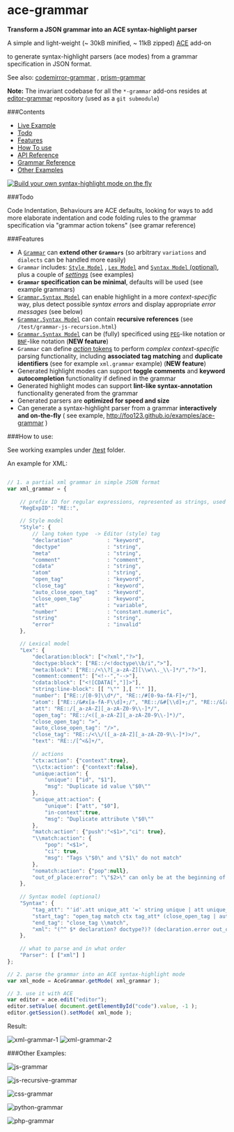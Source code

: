ace-grammar
===========

__Transform a JSON grammar into an ACE syntax-highlight parser__



A simple and light-weight (~ 30kB minified, ~ 11kB zipped) [ACE](https://github.com/ajaxorg/ace) add-on

to generate syntax-highlight parsers (ace modes) from a grammar specification in JSON format.


See also:  [codemirror-grammar](https://github.com/foo123/codemirror-grammar) , [prism-grammar](https://github.com/foo123/prism-grammar)

**Note:** The invariant codebase for all the `*-grammar` add-ons resides at [editor-grammar](https://github.com/foo123/editor-grammar) repository (used as a `git submodule`)



###Contents

* [Live Example](http://foo123.github.io/examples/ace-grammar)
* [Todo](#todo)
* [Features](#features)
* [How To use](#how-to-use)
* [API Reference](/api-reference.md)
* [Grammar Reference](/editor-grammar/grammar-reference.md)
* [Other Examples](#other-examples)

[![Build your own syntax-highlight mode on the fly](/test/screenshot.png)](http://foo123.github.io/examples/ace-grammar)


###Todo

Code Indentation, Behaviours are ACE defaults, looking for ways to add more elaborate indentation and code folding rules to the grammar specification via "grammar action tokens" (see gramar reference)


###Features

* A [`Grammar`](/editor-grammar/grammar-reference.md) can **extend other `Grammars`** (so arbitrary `variations` and `dialects` can be handled more easily)
* `Grammar` includes: [`Style Model`](/editor-grammar/grammar-reference.md#style-model) , [`Lex Model`](/editor-grammar/grammar-reference.md#lexical-model) and [`Syntax Model` (optional)](/editor-grammar/grammar-reference.md#syntax-model), plus a couple of [*settings*](/editor-grammar/grammar-reference.md#extra-settings) (see examples)
* **`Grammar` specification can be minimal**, defaults will be used (see example grammars)
* [`Grammar.Syntax Model`](/editor-grammar/grammar-reference.md#syntax-model) can enable highlight in a more *context-specific* way, plus detect possible *syntax errors* and display appropriate *error messages* (see below)
* [`Grammar.Syntax Model`](/editor-grammar/grammar-reference.md#syntax-model) can contain **recursive references** (see `/test/grammar-js-recursion.html`)
* [`Grammar.Syntax Model`](/editor-grammar/grammar-reference.md#syntax-pegbnf-like-notations) can be (fully) specificed using [`PEG`](https://en.wikipedia.org/wiki/Parsing_expression_grammar)-like notation or [`BNF`](https://en.wikipedia.org/wiki/Backus%E2%80%93Naur_Form)-like notation  (**NEW feature**)
* `Grammar` can define [*action* tokens](/editor-grammar/grammar-reference.md#action-tokens) to perform *complex context-specific* parsing functionality, including **associated tag matching** and **duplicate identifiers** (see for example `xml.grammar` example) (**NEW feature**)
* Generated highlight modes can support **toggle comments** and **keyword autocompletion** functionality if defined in the grammar
* Generated highlight modes can support **lint-like syntax-annotation** functionality generated from the grammar
* Generated parsers are **optimized for speed and size**
* Can generate a syntax-highlight parser from a grammar **interactively and on-the-fly** ( see example, http://foo123.github.io/examples/ace-grammar )


###How to use:

See working examples under [/test](/test) folder.

An example for XML:


```javascript

// 1. a partial xml grammar in simple JSON format
var xml_grammar = {
    
    // prefix ID for regular expressions, represented as strings, used in the grammar
    "RegExpID": "RE::",

    // Style model
    "Style": {
        // lang token type  -> Editor (style) tag
        "declaration"           : "keyword",
        "doctype"               : "string",
        "meta"                  : "string",
        "comment"               : "comment",
        "cdata"                 : "string",
        "atom"                  : "string",
        "open_tag"              : "keyword",
        "close_tag"             : "keyword",
        "auto_close_open_tag"   : "keyword",
        "close_open_tag"        : "keyword",
        "att"                   : "variable",
        "number"                : "constant.numeric",
        "string"                : "string",
        "error"                 : "invalid"
    },

    // Lexical model
    "Lex": {
        "declaration:block": ["<?xml","?>"],
        "doctype:block": ["RE::/<!doctype\\b/i",">"],
        "meta:block": ["RE::/<\\?[_a-zA-Z][\\w\\._\\-]*/","?>"],
        "comment:comment": ["<!--","-->"],
        "cdata:block": ["<![CDATA[","]]>"],
        "string:line-block": [[ "\"" ],[ "'" ]],
        "number": ["RE::/[0-9]\\d*/", "RE::/#[0-9a-fA-F]+/"],
        "atom": ["RE::/&#x[a-fA-F\\d]+;/", "RE::/&#[\\d]+;/", "RE::/&[a-zA-Z][a-zA-Z0-9]*;/"],
        "att": "RE::/[_a-zA-Z][_a-zA-Z0-9\\-]*/",
        "open_tag": "RE::/<([_a-zA-Z][_a-zA-Z0-9\\-]*)/",
        "close_open_tag": ">",
        "auto_close_open_tag": "/>",
        "close_tag": "RE::/<\\/([_a-zA-Z][_a-zA-Z0-9\\-]*)>/",
        "text": "RE::/[^<&]+/",
        
        // actions
        "ctx:action": {"context":true},
        "\\ctx:action": {"context":false},
        "unique:action": {
            "unique": ["id", "$1"],
            "msg": "Duplicate id value \"$0\""
        },
        "unique_att:action": {
            "unique": ["att", "$0"],
            "in-context":true,
            "msg": "Duplicate attribute \"$0\""
        },
        "match:action": {"push":"<$1>","ci": true},
        "\\match:action": {
            "pop": "<$1>",
            "ci": true,
            "msg": "Tags \"$0\" and \"$1\" do not match"
        },
        "nomatch:action": {"pop":null},
        "out_of_place:error": "\"$2>\" can only be at the beginning of XML document"
    },
    
    // Syntax model (optional)
    "Syntax": {
        "tag_att": "'id'.att unique_att '=' string unique | att unique_att '=' (string | number)",
        "start_tag": "open_tag match ctx tag_att* (close_open_tag | auto_close_open_tag nomatch) \\ctx",
        "end_tag": "close_tag \\match",
        "xml": "(^^ $* declaration? doctype?)? (declaration.error out_of_place | doctype.error out_of_place | comment | meta | cdata | start_tag | end_tag | atom | text)*"
    },
    
    // what to parse and in what order
    "Parser": [ ["xml"] ]
};

// 2. parse the grammar into an ACE syntax-highlight mode
var xml_mode = AceGrammar.getMode( xml_grammar );

// 3. use it with ACE
var editor = ace.edit("editor");
editor.setValue( document.getElementById("code").value, -1 );
editor.getSession().setMode( xml_mode );

```


Result:

![xml-grammar-1](/test/grammar-xml-annotations-1.png)
![xml-grammar-2](/test/grammar-xml-annotations-2.png)




###Other Examples:


![js-grammar](/test/grammar-js.png)


![js-recursive-grammar](/test/grammar-js-recursion.png)


![css-grammar](/test/grammar-css.png)


![python-grammar](/test/grammar-python.png)


![php-grammar](/test/grammar-php.png)

